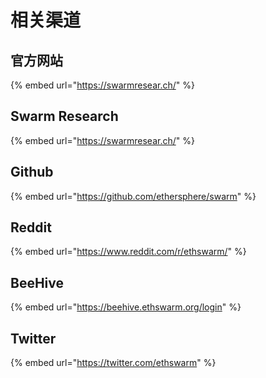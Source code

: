 # 相关渠道

## 官方网站

{% embed url="https://swarmresear.ch/" %}

## Swarm Research

{% embed url="https://swarmresear.ch/" %}



## Github

{% embed url="https://github.com/ethersphere/swarm" %}

## Reddit

{% embed url="https://www.reddit.com/r/ethswarm/" %}

## BeeHive

{% embed url="https://beehive.ethswarm.org/login" %}

## Twitter

{% embed url="https://twitter.com/ethswarm" %}



